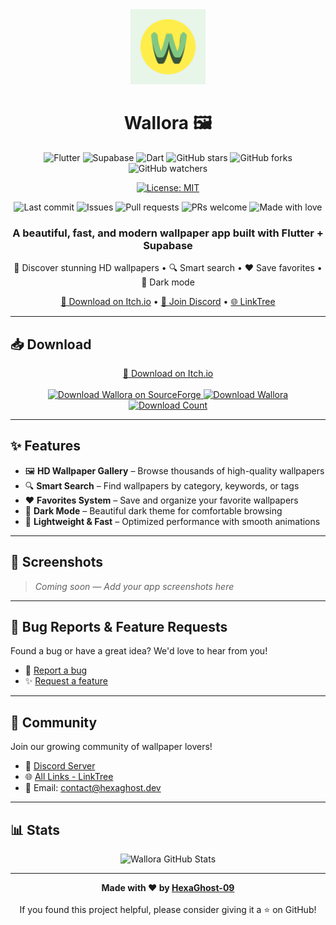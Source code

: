 <div align="center">
  <img src="assets/icon/app_icon.png" alt="Wallora Logo" width="120" height="120">
  <h1><b>Wallora 🖼️</b></h1>

  <img src="https://img.shields.io/badge/Flutter-02569B?style=for-the-badge&logo=flutter&logoColor=white" alt="Flutter">
  <img src="https://img.shields.io/badge/Supabase-3ECF8E?style=for-the-badge&logo=supabase&logoColor=white" alt="Supabase">
  <img src="https://img.shields.io/badge/Dart-0175C2?style=for-the-badge&logo=dart&logoColor=white" alt="Dart">

  <img src="https://img.shields.io/github/stars/HexaGhost-09/wallora-2?style=social" alt="GitHub stars">
  <img src="https://img.shields.io/github/forks/HexaGhost-09/wallora-2?style=social" alt="GitHub forks">
  <img src="https://img.shields.io/github/watchers/HexaGhost-09/wallora-2?style=social" alt="GitHub watchers">

  [![License: MIT](https://img.shields.io/badge/License-MIT-yellow.svg)](LICENSE)
  
  <img src="https://img.shields.io/github/last-commit/HexaGhost-09/wallora-2" alt="Last commit">
  <img src="https://img.shields.io/github/issues/HexaGhost-09/wallora-2" alt="Issues">
  <img src="https://img.shields.io/github/issues-pr/HexaGhost-09/wallora-2" alt="Pull requests">

  <img src="https://img.shields.io/badge/PRs-welcome-brightgreen.svg" alt="PRs welcome">
  <img src="https://img.shields.io/badge/Made%20with-❤️-red" alt="Made with love">
</div>

<div align="center">
  <h3>A beautiful, fast, and modern wallpaper app built with Flutter + Supabase</h3>
  <p>🎨 Discover stunning HD wallpapers • 🔍 Smart search • ❤️ Save favorites • 🌙 Dark mode</p>
</div>

<div align="center">
  <a href="https://hexaghost-09.itch.io/wallora">📱 Download on Itch.io</a> •
  <a href="https://dub.sh/rslcuts-discord">💬 Join Discord</a> •
  <a href="https://dub.sh/rslcuts-linktree">🌐 LinkTree</a>
</div>

---

## 📥 Download

<div align="center">
  <a href="https://hexaghost-09.itch.io/wallora">📱 Download on Itch.io</a><br><br>

  <a href="https://sourceforge.net/projects/wallora-android-app/">
    <img src="https://sourceforge.net/sflogo.php?type=13&group_id=3894403" alt="Download Wallora on SourceForge">
  </a>
  
  <a href="https://sourceforge.net/projects/wallora-android-app/files/latest/download">
    <img src="https://a.fsdn.com/con/app/sf-download-button" alt="Download Wallora">
  </a>
  
  <a href="https://sourceforge.net/projects/wallora-android-app/">
    <img src="https://img.shields.io/sourceforge/dt/wallora-android-app.svg" alt="Download Count">
  </a>
</div>

---

## ✨ Features

- 🖼️ **HD Wallpaper Gallery** – Browse thousands of high-quality wallpapers  
- 🔍 **Smart Search** – Find wallpapers by category, keywords, or tags  
- ❤️ **Favorites System** – Save and organize your favorite wallpapers  
- 🌙 **Dark Mode** – Beautiful dark theme for comfortable browsing  
- 📲 **Lightweight & Fast** – Optimized performance with smooth animations  

---

## 📱 Screenshots

> *Coming soon — Add your app screenshots here*

---

## 🐛 Bug Reports & Feature Requests

Found a bug or have a great idea? We'd love to hear from you!

- 🐛 [Report a bug](https://github.com/HexaGhost-09/wallora-2/issues/new?labels=bug&template=bug_report.md)  
- ✨ [Request a feature](https://github.com/HexaGhost-09/wallora-2/issues/new?labels=enhancement&template=feature_request.md)

---

## 🎉 Community

Join our growing community of wallpaper lovers!

- 💬 [Discord Server](https://dub.sh/rslcuts-discord)  
- 🌐 [All Links - LinkTree](https://dub.sh/rslcuts-linktree)  
- 📧 Email: contact@hexaghost.dev  

---

## 📊 Stats

<div align="center">
  <img src="https://github-readme-stats.vercel.app/api/pin/?username=HexaGhost-09&repo=wallora-2&theme=dark" alt="Wallora GitHub Stats">
</div>

---

<div align="center">
  <strong>Made with ❤️ by <a href="https://github.com/HexaGhost-09">HexaGhost-09</a></strong><br><br>
  If you found this project helpful, please consider giving it a ⭐ on GitHub!
</div>
